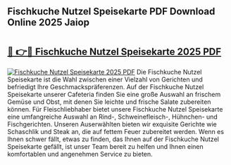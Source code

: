 ## Fischkuche Nutzel Speisekarte PDF Download Online 2025 Jaiop

# <h2><a href="http://gccmtqx.nevu.top/?p=Fischkuche+Nutzel+Speisekarte">🔗 👉🔴 Fischkuche Nutzel Speisekarte 2025 PDF</a></h2>

[![Fischkuche Nutzel Speisekarte 2025 PDF](https://i.imgur.com/dBaPXMq.png)](http://gccmtqx.nevu.top/?p=Fischkuche+Nutzel+Speisekarte)
Die Fischkuche Nutzel Speisekarte ist die Wahl zwischen einer Vielzahl von Gerichten und befriedigt Ihre Geschmackspräferenzen. Auf der Fischkuche Nutzel Speisekarte unserer Cafeteria finden Sie eine große Auswahl an frischem Gemüse und Obst, mit denen Sie leichte und frische Salate zubereiten können. Für Fleischliebhaber bietet unsere Fischkuche Nutzel Speisekarte eine umfangreiche Auswahl an Rind-, Schweinefleisch-, Hühnchen- und Fischgerichten. Unseren Auserwählten bieten wir exquisite Gerichte wie Schaschlik und Steak an, die auf fettem Feuer zubereitet werden. Wenn es Ihnen schwer fällt, etwas zu finden, das Ihnen auf der Fischkuche Nutzel Speisekarte gefällt, ist unser Team bereit zu helfen und Ihnen einen komfortablen und angenehmen Service zu bieten.
